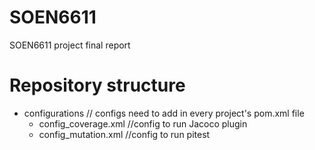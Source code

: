 # SOEN6611
SOEN6611 project final report

# Repository structure
- configurations // configs need to add in every project's pom.xml file
	- config_coverage.xml  //config to run Jacoco plugin
	- config_mutation.xml  //config to run pitest
